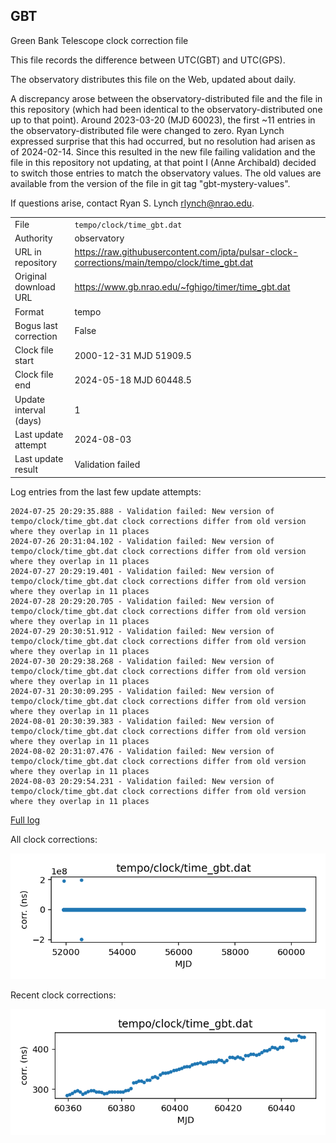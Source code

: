 
## GBT

Green Bank Telescope clock correction file

This file records the difference between UTC(GBT) and UTC(GPS).

The observatory distributes this file on the Web, updated about daily.

A discrepancy arose between the observatory-distributed file and the
file in this repository (which had been identical to the 
observatory-distributed one up to that point). Around 
2023-03-20 (MJD 60023), the first ~11 entries in the 
observatory-distributed file were changed to zero.
Ryan Lynch expressed surprise that this had occurred, but no
resolution had arisen as of 2024-02-14. Since this resulted in
the new file failing validation and the file in this repository
not updating, at that point I (Anne Archibald) decided to
switch those entries to match the observatory values. The old values
are available from the version of the file in git tag 
"gbt-mystery-values".

If questions arise, contact Ryan S. Lynch <rlynch@nrao.edu>.

|     |     |
|:--- |:--- |
| File | `tempo/clock/time_gbt.dat` |
| Authority | observatory |
| URL in repository | <https://raw.githubusercontent.com/ipta/pulsar-clock-corrections/main/tempo/clock/time_gbt.dat> |
| Original download URL | <https://www.gb.nrao.edu/~fghigo/timer/time_gbt.dat> |
| Format | tempo |
| Bogus last correction | False |
| Clock file start | 2000-12-31 MJD 51909.5 |
| Clock file end | 2024-05-18 MJD 60448.5 |
| Update interval (days) | 1 |
| Last update attempt | 2024-08-03 |
| Last update result | Validation failed |

Log entries from the last few update attempts:
```
2024-07-25 20:29:35.888 - Validation failed: New version of tempo/clock/time_gbt.dat clock corrections differ from old version where they overlap in 11 places
2024-07-26 20:31:04.102 - Validation failed: New version of tempo/clock/time_gbt.dat clock corrections differ from old version where they overlap in 11 places
2024-07-27 20:29:19.401 - Validation failed: New version of tempo/clock/time_gbt.dat clock corrections differ from old version where they overlap in 11 places
2024-07-28 20:29:20.705 - Validation failed: New version of tempo/clock/time_gbt.dat clock corrections differ from old version where they overlap in 11 places
2024-07-29 20:30:51.912 - Validation failed: New version of tempo/clock/time_gbt.dat clock corrections differ from old version where they overlap in 11 places
2024-07-30 20:29:38.268 - Validation failed: New version of tempo/clock/time_gbt.dat clock corrections differ from old version where they overlap in 11 places
2024-07-31 20:30:09.295 - Validation failed: New version of tempo/clock/time_gbt.dat clock corrections differ from old version where they overlap in 11 places
2024-08-01 20:30:39.383 - Validation failed: New version of tempo/clock/time_gbt.dat clock corrections differ from old version where they overlap in 11 places
2024-08-02 20:31:07.476 - Validation failed: New version of tempo/clock/time_gbt.dat clock corrections differ from old version where they overlap in 11 places
2024-08-03 20:29:54.231 - Validation failed: New version of tempo/clock/time_gbt.dat clock corrections differ from old version where they overlap in 11 places
```
[Full log](https://raw.githubusercontent.com/ipta/pulsar-clock-corrections/main/log/tempo/clock/time_gbt.dat.log)


All clock corrections:

![plot of all clock corrections](time_gbt.dat.png "All corrections")

Recent clock corrections:

![plot of recent clock corrections](time_gbt.dat.short.png "Recent corrections")

